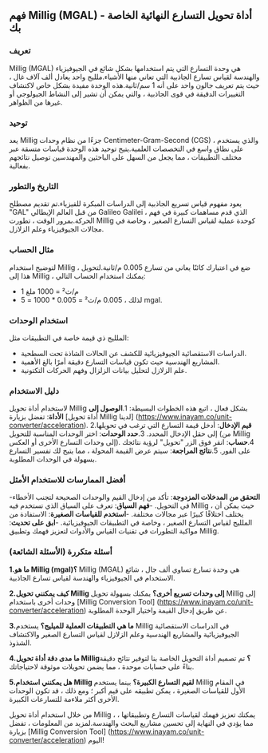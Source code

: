 ## فهم Millig (MGAL) - أداة تحويل التسارع النهائية الخاصة بك

### تعريف
Millig (MGAL) هي وحدة التسارع التي يتم استخدامها بشكل شائع في الجيوفيزياء والهندسة لقياس تسارع الجاذبية التي تعاني منها الأشياء.ملليج واحد يعادل ألف آلاف غال ، حيث يتم تعريف جالون واحد على أنه 1 سم/ثانية.هذه الوحدة مفيدة بشكل خاص لاكتشاف التغييرات الدقيقة في قوى الجاذبية ، والتي يمكن أن تشير إلى النشاط الجيولوجي أو غيرها من الظواهر.

### توحيد
يعد Millig جزءًا من نظام وحدات Centimeter-Gram-Second (CGS) ، والذي يستخدم على نطاق واسع في التخصصات العلمية.يتيح توحيد هذه الوحدة قياسات متسقة عبر مختلف التطبيقات ، مما يجعل من السهل على الباحثين والمهندسين توصيل نتائجهم بفعالية.

### التاريخ والتطور
يعود مفهوم قياس تسريع الجاذبية إلى الدراسات المبكرة للفيزياء.تم تقديم مصطلح "GAL" من قبل العالم الإيطالي Galileo Galilei ، الذي قدم مساهمات كبيرة في فهم الحركة.بمرور الوقت ، تطورت Millig كوحدة عملية لقياس التسارع الصغير ، وخاصة في مجالات الجيوفيزياء وعلم الزلازل.

### مثال الحساب
لتوضيح استخدام Millig ، ضع في اعتبارك كائنًا يعاني من تسارع 0.005 م/ثانية.لتحويل هذا إلى Millig ، يمكنك استخدام الحساب التالي:
- 1 م/ث² = 1000 ملغ
- لذلك ، 0.005 م/ث² = 0.005 * 1000 = 5 mgal.

### استخدام الوحدات
الملليج ذي قيمة خاصة في التطبيقات مثل:
- الدراسات الاستقصائية الجيوفيزيائية للكشف عن الحالات الشاذة تحت السطحية.
- المشاريع الهندسية حيث تكون قياسات التسارع دقيقة أمرًا بالغ الأهمية.
- علم الزلازل لتحليل بيانات الزلزال وفهم الحركات التكتونية.

### دليل الاستخدام
لاستخدام أداة تحويل Millig بشكل فعال ، اتبع هذه الخطوات البسيطة:
1.**الوصول إلى الأداة**: تفضل بزيارة [أداة تحويل Millig لدينا] (https://www.inayam.co/unit-converter/acceleration).
2.**قيم الإدخال**: أدخل قيمة التسارع التي ترغب في تحويلها إلى حقل الإدخال المحدد.
3.**حدد الوحدات**: اختر الوحدات المناسبة للتحويل (من Millig إلى وحدات التسارع الأخرى أو العكس).
4.**حساب**: انقر فوق الزر "تحويل" لرؤية نتائجك على الفور.
5.**نتائج المراجعة**: سيتم عرض القيمة المحولة ، مما يتيح لك تفسير التسارع بسهولة في الوحدات المطلوبة.

### أفضل الممارسات للاستخدام الأمثل
-**التحقق من المدخلات المزدوجة**: تأكد من إدخال القيم والوحدات الصحيحة لتجنب الأخطاء في التحويل.
-**فهم السياق**: تعرف على السياق الذي تستخدم فيه Millig ، حيث يمكن أن يختلف اختلافًا كبيرًا عبر مجالات مختلفة.
-**استخدم للقياسات الصغيرة**: الاستفادة من الملليج لقياس التسارع الصغير ، وخاصة في التطبيقات الجيوفيزيائية.
-**ابق على تحديث**: مواكبة التطورات في تقنيات القياس والأدوات لتعزيز فهمك وتطبيق Millig.

### أسئلة متكررة (الأسئلة الشائعة)

**1.ما هو Millig (mgal)؟**
Millig (MGAL) هي وحدة تسارع تساوي ألف جال ، شائع الاستخدام في الجيوفيزياء والهندسة لقياس تسارع الجاذبية.

**2.كيف يمكنني تحويل Millig إلى وحدات تسريع أخرى؟**
يمكنك بسهولة تحويل Millig إلى وحدات أخرى باستخدام [Millig Conversion Tool] (https://www.inayam.co/unit-converter/acceleration) عن طريق إدخال القيمة واختيار الوحدة المطلوبة.

**3.ما هي التطبيقات العملية للميليج؟**
يستخدم Millig في الدراسات الاستقصائية الجيوفيزيائية والمشاريع الهندسية وعلم الزلازل لقياس التسارع الصغير والاكتشاف الشذوذ.

**4.ما مدى دقة أداة تحويل Millig؟**
تم تصميم أداة التحويل الخاصة بنا لتوفير نتائج دقيقة بناءً على حسابات موحدة ، مما يضمن تحويلات موثوقة لاحتياجاتك.

**5.هل يمكنني استخدام Millig لقيم التسارع الكبيرة؟**
بينما يستخدم Millig في المقام الأول للقياسات الصغيرة ، يمكن تطبيقه على قيم أكبر ؛ ومع ذلك ، قد تكون الوحدات الأخرى أكثر ملاءمة للتسارعات الكبيرة.

من خلال استخدام أداة تحويل Millig ، يمكنك تعزيز فهمك لقياسات التسارع وتطبيقاتها ، مما يؤدي في النهاية إلى تحسين مشاريع البحث والهندسة.لمزيد من المعلومات ، تفضل بزيارة [Millig Conversion Tool] (https://www.inayam.co/unit-converter/acceleration) اليوم!